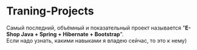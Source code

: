 # Traning-Projects

Самый последний, объёмный и показательный проект называется "<b>E-Shop Java + Spring + Hibernate + Bootstrap</b>". 
<br>Если надо узнать, какими навыками я владею сейчас, то это к нему)
